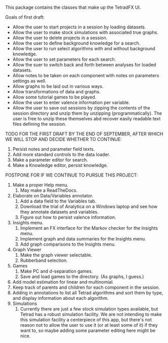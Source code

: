 This package contains the classes that make up the TetradFX UI.

Goals of first draft:

* Allow the user to start projects in a session by loading datasets.
* Allow the user to make stock simulations with associated true graphs.
* Allow the user to delete projects in a session.
* Allow the user to define background knowledge for a search.
* Allow the user to run select algorithms with and without background knowledge.
* Allow the user to set parameters for each search.
* Allow the suer to switch back and forth between analyses for loaded datasets.
* Allow notes to be taken on each component with notes on parameters settings as well.
* Allow graphs to be laid out in various ways.
* Allow transformations of data and graphs.
* Allow some tutorial games to be played.
* Allow the user to enter valence information per variable.
* Allow the user to save out sessions by zipping the contents of the session directory
  and unzip them by unzipping (programmatically). The user is free to unzip these
  themselves abd recover easily readable text files defining the session.

TODO FOR THE FIRST DRAFT BY THE END OF SEPTEMBER, AFTER WHICH WE WILL STOP AND DECIDE WHETHER TO CONTINUE:

1. Persist notes and parameter field texts.
1. Add more standard controls to the data loader.
1. Make a parameter editor for search.
1. Make a Knowledge editor, persist knowledge.
  
POSTPONE FOR IF WE CONTINUE TO PURSUE THIS PROJECT:

1. Make a proper Help menu.
    1. May make a ReadTheDocs.
1. Elaborate on Data/Variables annotator. 
    1. Add a data field to the Variables tab.
    1. Download the trial of Analytica on a Windows laptop and see how they annotate datasets and variables.
    1. Figure out how to persist valence information.
1. Insights menu.
    1. Implement an FX interface for the Markov checker for the Insights menu.
    1. Implement graph and data summaries for the Insights menu.
    1. Add graph comparisons to the Insights menu.
1. Graph Viewer
    1. Make the graph viewer selectable.
    1. Rubberband selection.
1. Games
    1. Make PC and d-separation games.
    1. Save and load games to the directory. (As graphs, I guess.)
1. Add model estimation for linear and multinomial.
1. Keep track of parents and children for each component in the session.
1. Adding in annotations to list all Tetrad algorithms and sort them by type, and display
   information about each algorithm.
1. Simulations
    1. Currently there are just a few stock simulation types available, but Tetrad has a robust simulation
       facility. We are not intending to make this simulation facility a centerpiece of this app, but
       there's not reason not to allow the user to use it (or at least some of it) if they want to, so
       maybe adding some parameter editing here might be nice.
